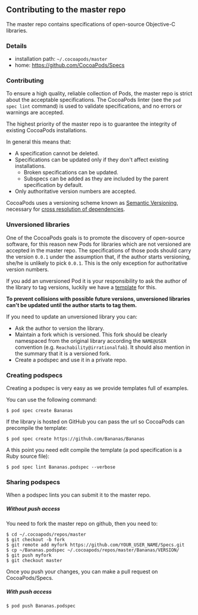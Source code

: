 ## Contributing to the master repo

The master repo contains specifications of open-source Objective-C libraries.

### Details

- installation path: `~/.cocoapods/master`
- home: https://github.com/CocoaPods/Specs

### Contributing

To ensure a high quality, reliable collection of Pods, the master repo is
strict about the acceptable specifications. The CocoaPods linter (see the `pod
spec lint` command) is used to validate specifications, and no errors or warnings
are accepted.

The highest priority of the master repo is to guarantee the integrity of existing
CocoaPods installations.

In general this means that:

- A specification cannot be deleted.
- Specifications can be updated only if they don't affect existing installations.
  - Broken specifications can be updated.
  - Subspecs can be added as they are included by the parent specification by default.
- Only authoritative version numbers are accepted.

CocoaPods uses a versioning scheme known as [Semantic
Versioning](http://semver.org/), necessary for [cross resolution of
dependencies](https://github.com/CocoaPods/Specs/wiki/Cross-dependencies-resolution-example).

### Unversioned libraries

One of the CocoaPods goals is to promote the discovery of open-source software,
for this reason new Pods for libraries which are not versioned are accepted in
the master repo. The specifications of those pods should carry the version
`0.0.1` under the assumption that, if the author starts versioning, she/he is
unlikely to pick `0.0.1`. This is the only exception for authoritative
version numbers.

If you add an unversioned Pod it is your responsibility to ask the author of
the library to tag versions, luckily we have a
[template](https://github.com/CocoaPods/Specs/wiki/%22Please-add-semantic-version-tags%22-issue-template)
for this.

__To prevent collisions with possible future versions, unversioned libraries
can't be updated until the author starts to tag them.__

If you need to update an unversioned library you can:

- Ask the author to version the library.
- Maintain a fork which is versioned. This fork should be clearly namespaced
  from the original library according the `NAME@USER` convention (e.g.
  `Reachability@irrationalfab`). It should also mention in the summary that it
  is a versioned fork.
- Create a podspec and use it in a private repo.


### Creating podspecs

Creating a podspec is very easy as we provide templates full of examples.

You can use the following command:

    $ pod spec create Bananas

If the library is hosted on GitHub you can pass the url so CocoaPods can precompile the template:

    $ pod spec create https://github.com/Bananas/Bananas

A this point you need edit compile the template (a pod specification is a Ruby source file):

    $ pod spec lint Bananas.podspec --verbose

### Sharing podspecs

When a podspec lints you can submit it to the master repo.

##### Without push access

You need to fork the master repo on github, then you need to:

    $ cd ~/.cocoapods/repos/master
    $ git checkout -b fork
    $ git remote add myfork https://github.com/YOUR_USER_NAME/Specs.git
    $ cp ~/Bananas.podspec ~/.cocoapods/repos/master/Bananas/VERSION/
    $ git push myfork
    $ git checkout master

Once you push your changes, you can make a pull request on CocoaPods/Specs.

##### With push access

    $ pod push Bananas.podspec
